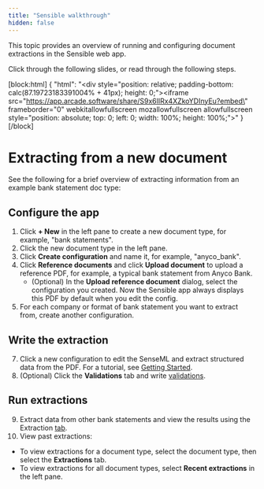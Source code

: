 ```yaml
---
title: "Sensible walkthrough"
hidden: false
---
```


This topic provides an overview of running and configuring document extractions in the Sensible web app.

Click through the following slides, or read through the following steps.



[block:html]
{
  "html": "<div style=\"position: relative; padding-bottom: calc(87.19723183391004% + 41px); height: 0;\"><iframe src=\"https://app.arcade.software/share/S9x6lIRx4XZkoYDInyEu?embed\" frameborder=\"0\" webkitallowfullscreen mozallowfullscreen allowfullscreen style=\"position: absolute; top: 0; left: 0; width: 100%; height: 100%;\"></iframe></div>"
}
[/block]





Extracting from a new document
===

See the following for a brief overview of extracting information from an example bank statement doc type:

Configure the app
-----

1. Click **+ New** in the left pane to create a new document type, for example, "bank statements".
2. Click the new document type in the left pane.
3. Click **Create configuration** and name it, for example, "anyco_bank".
4. Click **Reference documents** and click **Upload document** to upload a reference PDF, for example, a typical bank statement from Anyco Bank.
   - (Optional) In the **Upload reference document** dialog, select the configuration you created. Now the Sensible app always displays this PDF by default when you edit the config.
5. For each company or format of bank statement you want to extract from, create another configuration. 

Write the extraction
-----

7. Click a new configuration to edit the SenseML and extract structured data from the PDF. For a tutorial, see [Getting Started](doc:getting-started).
8. (Optional) Click the **Validations** tab and write [validations](doc:validate-extractions).

Run extractions
-----

9. Extract data from other bank statements and view the results using the Extraction [tab](https://app.sensible.so/quick-extraction). 
9. View past extractions:

  - To view extractions for a document type, select the document type, then select the **Extractions** tab.
  - To view extractions for all document types, select **Recent extractions** in the left pane.

